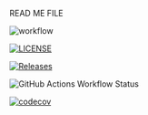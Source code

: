 READ ME FILE

![workflow](https://github.com/benjaminrisbey/sem/actions/workflows/main.yml/badge.svg)

[![LICENSE](https://img.shields.io/github/license/benjaminrisbey/sem.svg?style=flat-square)](https://github.com/benjaminrisbey/sem/blob/master/LICENSE)

[![Releases](https://img.shields.io/github/release/benjaminrisbey/sem/all.svg?style=flat-square)](https://github.com/benjaminrisbey/sem/releases)

![GitHub Actions Workflow Status](https://img.shields.io/github/actions/workflow/status/benjaminrisbey/sem/main.yml?branch=develop)

[![codecov](https://codecov.io/gh/benjaminrisbey/sem/graph/badge.svg?token=9JC4XXJTVA)](https://codecov.io/gh/benjaminrisbey/sem)